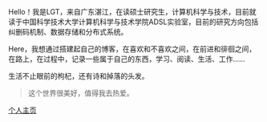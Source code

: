 Hello！我是LGT，来自广东湛江，在读硕士研究生，计算机科学与技术，目前就读于中国科学技术大学计算机科学与技术学院ADSL实验室，目前的研究方向包括纠删码机制、数据存储和分布式系统。

Here，我想通过搭建起自己的博客，在喜欢和不喜欢之间，在前进和徘徊之间，在路上，在过程中，记录一些属于自己的东西，学习、阅读、生活、工作……

生活不止眼前的枸杞，还有诗和掉落的头发。

> 这个世界很美好，值得我去热爱。

[个人主页](https://hhlgt.github.io/)




